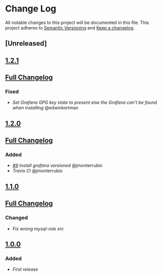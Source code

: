# Change Log
All notable changes to this project will be documented in this file.
This project adheres to [Semantic Versioning](http://semver.org/) and [Keep a changelog](https://github.com/olivierlacan/keep-a-changelog).

## [Unreleased]

## [1.2.1](https://github.com/idealista/grafana_role/tree/1.2.1)
## [Full Changelog](https://github.com/idealista/grafana_role/compare/1.2.0...1.2.1)
### Fixed
- *Set Grafana GPG key state to present else the Grafana can't be found when installing* @edwinkortman

## [1.2.0](https://github.com/idealista/grafana_role/tree/1.2.0)
## [Full Changelog](https://github.com/idealista/grafana_role/compare/1.1.0...1.2.0)
### Added
- *[#9](https://github.com/idealista/grafana_role/issues/9) Install grafana versioned* @jmonterrubio
- *Travis CI* @jmonterrubio

## [1.1.0](https://github.com/idealista/grafana_role/tree/1.1.0)
## [Full Changelog](https://github.com/idealista/grafana_role/compare/1.0.0...1.1.0)
### Changed
- *Fix wrong mysql-role src*

## [1.0.0](https://github.com/idealista/grafana_role/tree/1.0.0)
### Added
- *First release*
